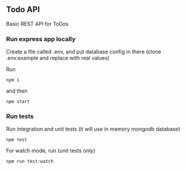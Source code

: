 ## Todo API
Basic REST API for ToDos

### Run express app locally
Create a file called .env, and put database config in there (clone .env.example and replace with real values)

Run 

`npm i`

and then

`npm start`

### Run tests

Run integration and unit tests (it will use in memory mongodb database)

`npm test`

For watch mode, run (unit tests only)

`npm run test:watch`